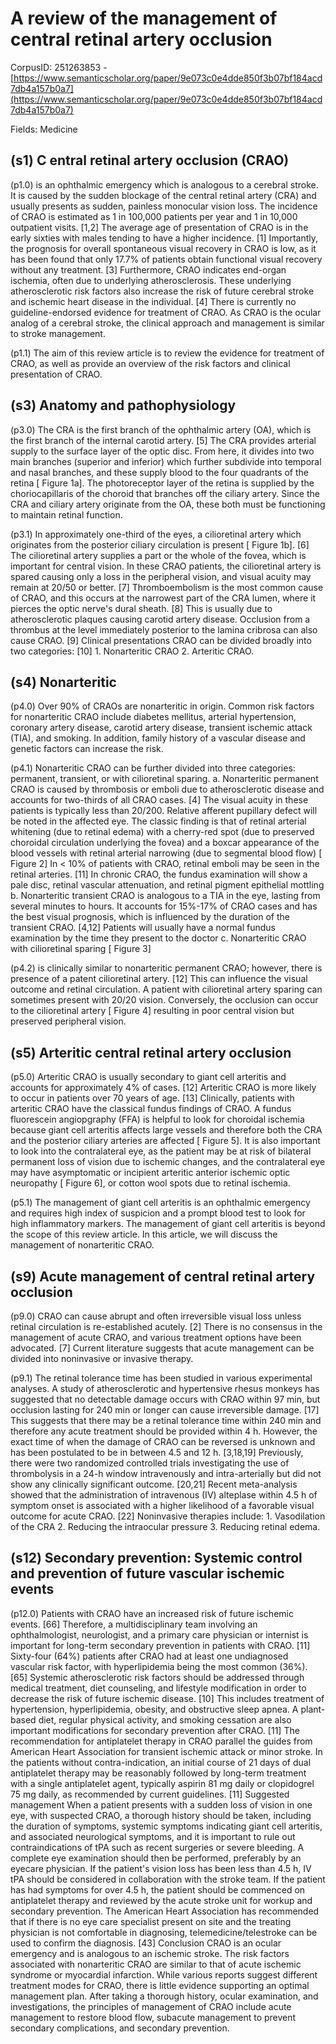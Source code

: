 # A review of the management of central retinal artery occlusion

CorpusID: 251263853 - [https://www.semanticscholar.org/paper/9e073c0e4dde850f3b07bf184acd7db4a157b0a7](https://www.semanticscholar.org/paper/9e073c0e4dde850f3b07bf184acd7db4a157b0a7)

Fields: Medicine

## (s1) C entral retinal artery occlusion (CRAO)
(p1.0) is an ophthalmic emergency which is analogous to a cerebral stroke. It is caused by the sudden blockage of the central retinal artery (CRA) and usually presents as sudden, painless monocular vision loss. The incidence of CRAO is estimated as 1 in 100,000 patients per year and 1 in 10,000 outpatient visits. [1,2] The average age of presentation of CRAO is in the early sixties with males tending to have a higher incidence. [1] Importantly, the prognosis for overall spontaneous visual recovery in CRAO is low, as it has been found that only 17.7% of patients obtain functional visual recovery without any treatment. [3] Furthermore, CRAO indicates end-organ ischemia, often due to underlying atherosclerosis. These underlying atherosclerotic risk factors also increase the risk of future cerebral stroke and ischemic heart disease in the individual. [4] There is currently no guideline-endorsed evidence for treatment of CRAO. As CRAO is the ocular analog of a cerebral stroke, the clinical approach and management is similar to stroke management.

(p1.1) The aim of this review article is to review the evidence for treatment of CRAO, as well as provide an overview of the risk factors and clinical presentation of CRAO.
## (s3) Anatomy and pathophysiology
(p3.0) The CRA is the first branch of the ophthalmic artery (OA), which is the first branch of the internal carotid artery. [5] The CRA provides arterial supply to the surface layer of the optic disc. From here, it divides into two main branches (superior and inferior) which further subdivide into temporal and nasal branches, and these supply blood to the four quadrants of the retina [ Figure 1a]. The photoreceptor layer of the retina is supplied by the choriocapillaris of the choroid that branches off the ciliary artery. Since the CRA and ciliary artery originate from the OA, these both must be functioning to maintain retinal function.

(p3.1) In approximately one-third of the eyes, a cilioretinal artery which originates from the posterior ciliary circulation is present [ Figure 1b]. [6] The cilioretinal artery supplies a part or the whole of the fovea, which is important for central vision. In these CRAO patients, the cilioretinal artery is spared causing only a loss in the peripheral vision, and visual acuity may remain at 20/50 or better. [7] Thromboembolism is the most common cause of CRAO, and this occurs at the narrowest part of the CRA lumen, where it pierces the optic nerve's dural sheath. [8] This is usually due to atherosclerotic plaques causing carotid artery disease. Occlusion from a thrombus at the level immediately posterior to the lamina cribrosa can also cause CRAO. [9] Clinical presentations CRAO can be divided broadly into two categories: [10] 1. Nonarteritic CRAO 2. Arteritic CRAO.
## (s4) Nonarteritic
(p4.0) Over 90% of CRAOs are nonarteritic in origin. Common risk factors for nonarteritic CRAO include diabetes mellitus, arterial hypertension, coronary artery disease, carotid artery disease, transient ischemic attack (TIA), and smoking. In addition, family history of a vascular disease and genetic factors can increase the risk.

(p4.1) Nonarteritic CRAO can be further divided into three categories: permanent, transient, or with cilioretinal sparing. a. Nonarteritic permanent CRAO is caused by thrombosis or emboli due to atherosclerotic disease and accounts for two-thirds of all CRAO cases. [4] The visual acuity in these patients is typically less than 20/200. Relative afferent pupillary defect will be noted in the affected eye. The classic finding is that of retinal arterial whitening (due to retinal edema) with a cherry-red spot (due to preserved choroidal circulation underlying the fovea) and a boxcar appearance of the blood vessels with retinal arterial narrowing (due to segmental blood flow) [ Figure 2] In < 10% of patients with CRAO, retinal emboli may be seen in the retinal arteries. [11] In chronic CRAO, the fundus examination will show a pale disc, retinal vascular attenuation, and retinal pigment epithelial mottling b. Nonarteritic transient CRAO is analogous to a TIA in the eye, lasting from several minutes to hours. It accounts for 15%-17% of CRAO cases and has the best visual prognosis, which is influenced by the duration of the transient CRAO. [4,12] Patients will usually have a normal fundus examination by the time they present to the doctor c. Nonarteritic CRAO with cilioretinal sparing [ Figure 3]

(p4.2) is clinically similar to nonarteritic permanent CRAO; however, there is presence of a patent cilioretinal artery. [12] This can influence the visual outcome and retinal circulation. A patient with cilioretinal artery sparing can sometimes present with 20/20 vision. Conversely, the occlusion can occur to the cilioretinal artery [ Figure 4] resulting in poor central vision but preserved peripheral vision. 
## (s5) Arteritic central retinal artery occlusion
(p5.0) Arteritic CRAO is usually secondary to giant cell arteritis and accounts for approximately 4% of cases. [12] Arteritic CRAO is more likely to occur in patients over 70 years of age. [13] Clinically, patients with arteritic CRAO have the classical fundus findings of CRAO. A fundus fluorescein angiopgraphy (FFA) is helpful to look for choroidal ischemia because giant cell arteritis affects large vessels and therefore both the CRA and the posterior ciliary arteries are affected [ Figure 5]. It is also important to look into the contralateral eye, as the patient may be at risk of bilateral permanent loss of vision due to ischemic changes, and the contralateral eye may have asymptomatic or incipient arteritic anterior ischemic optic neuropathy [ Figure 6], or cotton wool spots due to retinal ischemia.

(p5.1) The management of giant cell arteritis is an ophthalmic emergency and requires high index of suspicion and a prompt blood test to look for high inflammatory markers. The management of giant cell arteritis is beyond the scope of this review article. In this article, we will discuss the management of nonarteritic CRAO.
## (s9) Acute management of central retinal artery occlusion
(p9.0) CRAO can cause abrupt and often irreversible visual loss unless retinal circulation is re-established acutely. [2] There is no consensus in the management of acute CRAO, and various treatment options have been advocated. [7] Current literature suggests that acute management can be divided into noninvasive or invasive therapy.

(p9.1) The retinal tolerance time has been studied in various experimental analyses. A study of atherosclerotic and hypertensive rhesus monkeys has suggested that no detectable damage occurs with CRAO within 97 min, but occlusion lasting for 240 min or longer can cause irreversible damage. [17] This suggests that there may be a retinal tolerance time within 240 min and therefore any acute treatment should be provided within 4 h. However, the exact time of when the damage of CRAO can be reversed is unknown and has been postulated to be in between 4.5 and 12 h. [3,18,19] Previously, there were two randomized controlled trials investigating the use of thrombolysis in a 24-h window intravenously and intra-arterially but did not show any clinically significant outcome. [20,21] Recent meta-analysis showed   that the administration of intravenous (IV) alteplase within 4.5 h of symptom onset is associated with a higher likelihood of a favorable visual outcome for acute CRAO. [22] Noninvasive therapies include: 1. Vasodilation of the CRA 2. Reducing the intraocular pressure 3. Reducing retinal edema.
## (s12) Secondary prevention: Systemic control and prevention of future vascular ischemic events
(p12.0) Patients with CRAO have an increased risk of future ischemic events. [66] Therefore, a multidisciplinary team involving an ophthalmologist, neurologist, and a primary care physician or internist is important for long-term secondary prevention in patients with CRAO. [11] Sixty-four (64%) patients after CRAO had at least one undiagnosed vascular risk factor, with hyperlipidemia being the most common (36%). [65] Systemic atherosclerotic risk factors should be addressed through medical treatment, diet counseling, and lifestyle modification in order to decrease the risk of future ischemic disease. [10] This includes treatment of hypertension, hyperlipidemia, obesity, and obstructive sleep apnea. A plant-based diet, regular physical activity, and smoking cessation are also important modifications for secondary prevention after CRAO. [11] The recommendation for antiplatelet therapy in CRAO parallel the guides from American Heart Association for transient ischemic attack or minor stroke. In the patients without contra-indication, an initial course of 21 days of dual antiplatelet therapy may be reasonably followed by long-term treatment with a single antiplatelet agent, typically aspirin 81 mg daily or clopidogrel 75 mg daily, as recommended by current guidelines. [11] Suggested management When a patient presents with a sudden loss of vision in one eye, with suspected CRAO, a thorough history should be taken, including the duration of symptoms, systemic symptoms indicating giant cell arteritis, and associated neurological symptoms, and it is important to rule out contraindications of tPA such as recent surgeries or severe bleeding. A complete eye examination should then be performed, preferably by an eyecare physician. If the patient's vision loss has been less than 4.5 h, IV tPA should be considered in collaboration with the stroke team. If the patient has had symptoms for over 4.5 h, the patient should be commenced on antiplatelet therapy and reviewed by the acute stroke unit for workup and secondary prevention. The American Heart Association has recommended that if there is no eye care specialist present on site and the treating physician is not comfortable in diagnosing, telemedicine/telestroke can be used to confirm the diagnosis. [43] Conclusion CRAO is an ocular emergency and is analogous to an ischemic stroke. The risk factors associated with nonarteritic CRAO are similar to that of acute ischemic syndrome or myocardial infarction. While various reports suggest different treatment modes for CRAO, there is little evidence supporting an optimal management plan. After taking a thorough history, ocular examination, and investigations, the principles of management of CRAO include acute management to restore blood flow, subacute management to prevent secondary complications, and secondary prevention.
